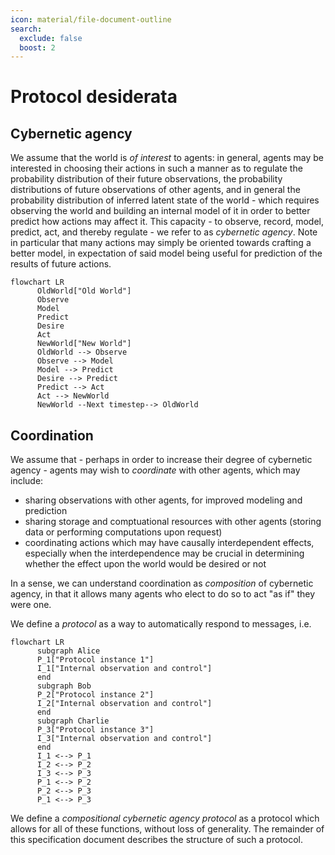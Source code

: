```yaml
---
icon: material/file-document-outline
search:
  exclude: false
  boost: 2
---
```


# Protocol desiderata

<!--
What is the flow from world model to desiderata?


- Different permissions (action-capacities) in the world
- Model these (e.g. linear resources)
- Promise some correspondence
    - Transfer you a sandwich
- Agree on changes to the database
    - Propagate to changes to the world
-->

## Cybernetic agency

We assume that the world is _of interest_ to agents: in general, agents may be interested in choosing their actions in such a manner as to regulate the probability distribution of their future observations, the probability distributions of future observations of other agents, and in general the probability distribution of inferred latent state of the world - which requires observing the world and building an internal model of it in order to better predict how actions may affect it. This capacity - to observe, record, model, predict, act, and thereby regulate - we refer to as _cybernetic agency_. Note in particular that many actions may simply be oriented towards crafting a better model, in expectation of said model being useful for prediction of the results of future actions. 

```mermaid
flowchart LR
      OldWorld["Old World"]
      Observe
      Model
      Predict
      Desire
      Act
      NewWorld["New World"]
      OldWorld --> Observe
      Observe --> Model
      Model --> Predict
      Desire --> Predict
      Predict --> Act
      Act --> NewWorld
      NewWorld --Next timestep--> OldWorld
```

## Coordination

We assume that - perhaps in order to increase their degree of cybernetic agency - agents may wish to _coordinate_ with other agents, which may include:

- sharing observations with other agents, for improved modeling and prediction
- sharing storage and comptuational resources with other agents (storing data or performing computations upon request)
- coordinating actions which may have causally interdependent effects, especially when the interdependence may be crucial in determining whether the effect upon the world would be desired or not

In a sense, we can understand coordination as _composition_ of cybernetic agency, in that it allows many agents who elect to do so to act "as if" they were one.

We define a _protocol_ as a way to automatically respond to messages, i.e.

```mermaid
flowchart LR
      subgraph Alice
      P_1["Protocol instance 1"]
      I_1["Internal observation and control"]
      end
      subgraph Bob
      P_2["Protocol instance 2"]
      I_2["Internal observation and control"]
      end
      subgraph Charlie
      P_3["Protocol instance 3"]
      I_3["Internal observation and control"]
      end
      I_1 <--> P_1
      I_2 <--> P_2
      I_3 <--> P_3
      P_1 <--> P_2
      P_2 <--> P_3
      P_1 <--> P_3
```

We define a _compositional cybernetic agency protocol_ as a protocol which allows for all of these functions, without loss of generality. The remainder of this specification document describes the structure of such a protocol.

<!--
## Model convergence

!!! todo

    Convergence of distribution of state
    Convergence of estimations


!!! todo

    Imagine an omniscient observer who can see all messages and all private information.
-->


<!--
      Anoma is one such protocol. Figure out the comparison to natural language. Is there an "ideal" such protocol in certain ways? Can we come up with a mathematical definition here? Can this be related to Brandom on discursive commitments?
-->
